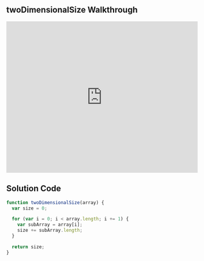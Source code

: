 ## twoDimensionalSize Walkthrough

<iframe src="https://player.vimeo.com/video/213908325" width="100%" height="400" frameborder="0" webkitallowfullscreen mozallowfullscreen allowfullscreen></iframe>

## Solution Code

```js
function twoDimensionalSize(array) {
  var size = 0;

  for (var i = 0; i < array.length; i += 1) {
    var subArray = array[i];
    size += subArray.length;
  }

  return size;
}

```
